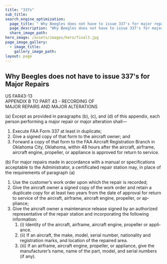 ```yaml
---
title: "337s"
sub_title: 
search_engine_optimization:
  page_title: " Why Beegles does not have to issue 337's for major repairs."
  page_description: "Why Beegles does not have to issue 337's for major repairs."
  share_image_path:
hero_image: /assets/images/hero/final3.jpg
page_image_gallery:
  - image_title:
    gallery_image_path:
layout: page
---
```


## Why Beegles does not have to issue 337's for Major Repairs

US FAR43-13<br>APPENDIX B TO PART 43 - RECORDING OF&nbsp;<br>MAJOR REPAIRS AND MAJOR ALTERATIONS

(a) Except as provided in paragraphs (b), (c), and (d) of this appendix, each person performing a major repair or major alteration shall—

1. Execute FAA Form 337 at least in dupli&shy;cate;
2. Give a signed copy of that form to the air&shy;craft owner; and
3. Forward a copy of that form to the FAA Air&shy;craft Registration Branch in Oklahoma City, Oklahoma, within 48 hours after the aircraft, airframe, aircraft engine, propeller, or appliance is approved for return to service.

(b) For major repairs made in accordance with a manual or specifications acceptable to the Ad&shy;ministrator, a certificated repair station may, in place of the requirements of paragraph (a)

1. Use the customer’s work order upon which the repair is recorded;
2. Give the aircraft owner a signed copy of the work order and retain a duplicate copy for at least two years from the date of ap&shy;proval for return to service of the aircraft, airframe, aircraft engine, propeller, or ap&shy;pliance;
3. Give the aircraft owner a maintenance re&shy;lease signed by an authorized representa&shy;tive of the repair station and incorporating the following information:
   1. (i) Identity of the aircraft, airframe, air&shy;craft engine, propeller or appli&shy;ance.
   2. (ii) If an aircraft, the make, model, se&shy;rial number, nationality and regis&shy;tration marks, and location of the repaired area.
   3. (iii) If an airframe, aircraft engine, pro&shy;peller, or appliance, give the manufacturer’s name, name of the part, model, and serial numbers (if any).